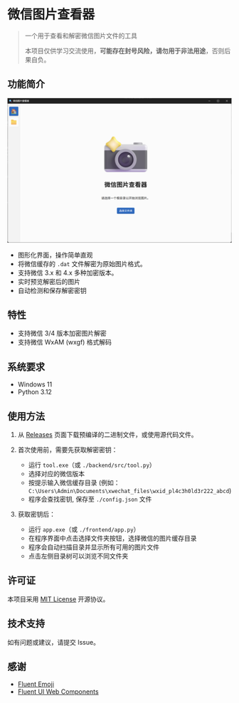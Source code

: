 # 微信图片查看器

> 一个用于查看和解密微信图片文件的工具
>
> 本项目仅供学习交流使用，**可能存在封号风险，请勿用于非法用途**，否则后果自负。

## 功能简介

![程序界面预览](./docs/images/home.png)

- 图形化界面，操作简单直观
- 将微信缓存的 `.dat` 文件解密为原始图片格式。
- 支持微信 3.x 和 4.x 多种加密版本。
- 实时预览解密后的图片
- 自动检测和保存解密密钥

## 特性

- 支持微信 3/4 版本加密图片解密
- 支持微信 WxAM (wxgf) 格式解码

## 系统要求

- Windows 11
- Python 3.12

## 使用方法

1. 从 [Releases](https://github.com/recarto404/WxDatDecrypt/releases) 页面下载预编译的二进制文件，或使用源代码文件。

2. 首次使用前，需要先获取解密密钥：
   - 运行 `tool.exe`（或 `./backend/src/tool.py`）
   - 选择对应的微信版本
   - 按提示输入微信缓存目录 (例如：`C:\Users\Admin\Documents\xwechat_files\wxid_pl4c3h0ld3r222_abcd`)
   - 程序会查找密钥, 保存至 `./config.json` 文件

3. 获取密钥后：
   - 运行 `app.exe`（或 `./frontend/app.py`）
   - 在程序界面中点击选择文件夹按钮，选择微信的图片缓存目录
   - 程序会自动扫描目录并显示所有可用的图片文件
   - 点击左侧目录树可以浏览不同文件夹

## 许可证

本项目采用 [MIT License](./LICENSE) 开源协议。

## 技术支持

如有问题或建议，请提交 Issue。

## 感谢

- [Fluent Emoji](https://github.com/microsoft/fluentui-emoji)
- [Fluent UI Web Components](https://github.com/microsoft/fluentui/tree/master/packages/web-components)

